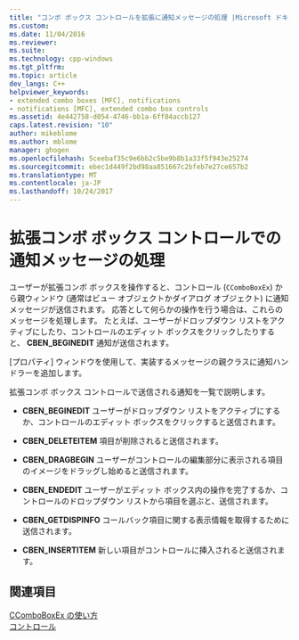 ```yaml
---
title: "コンボ ボックス コントロールを拡張に通知メッセージの処理 |Microsoft ドキュメント"
ms.custom: 
ms.date: 11/04/2016
ms.reviewer: 
ms.suite: 
ms.technology: cpp-windows
ms.tgt_pltfrm: 
ms.topic: article
dev_langs: C++
helpviewer_keywords:
- extended combo boxes [MFC], notifications
- notifications [MFC], extended combo box controls
ms.assetid: 4e442758-d054-4746-bb1a-6ff84accb127
caps.latest.revision: "10"
author: mikeblome
ms.author: mblome
manager: ghogen
ms.openlocfilehash: 5ceebaf35c9e6bb2c5be9b8b1a33f5f943e25274
ms.sourcegitcommit: ebec1d449f2bd98aa851667c2bfeb7e27ce657b2
ms.translationtype: MT
ms.contentlocale: ja-JP
ms.lasthandoff: 10/24/2017
---
```

# <a name="processing-notification-messages-in-extended-combo-box-controls"></a>拡張コンボ ボックス コントロールでの通知メッセージの処理
ユーザーが拡張コンボ ボックスを操作すると、コントロール (`CComboBoxEx`) から親ウィンドウ (通常はビュー オブジェクトかダイアログ オブジェクト) に通知メッセージが送信されます。 応答として何らかの操作を行う場合は、これらのメッセージを処理します。 たとえば、ユーザーがドロップダウン リストをアクティブにしたり、コントロールのエディット ボックスをクリックしたりすると、 **CBEN_BEGINEDIT** 通知が送信されます。  
  
 [プロパティ] ウィンドウを使用して、実装するメッセージの親クラスに通知ハンドラーを追加します。  
  
 拡張コンボ ボックス コントロールで送信される通知を一覧で説明します。  
  
-   **CBEN_BEGINEDIT** ユーザーがドロップダウン リストをアクティブにするか、コントロールのエディット ボックスをクリックすると送信されます。  
  
-   **CBEN_DELETEITEM** 項目が削除されると送信されます。  
  
-   **CBEN_DRAGBEGIN** ユーザーがコントロールの編集部分に表示される項目のイメージをドラッグし始めると送信されます。  
  
-   **CBEN_ENDEDIT** ユーザーがエディット ボックス内の操作を完了するか、コントロールのドロップダウン リストから項目を選ぶと、送信されます。  
  
-   **CBEN_GETDISPINFO** コールバック項目に関する表示情報を取得するために送信されます。  
  
-   **CBEN_INSERTITEM** 新しい項目がコントロールに挿入されると送信されます。  
  
## <a name="see-also"></a>関連項目  
 [CComboBoxEx の使い方](../mfc/using-ccomboboxex.md)   
 [コントロール](../mfc/controls-mfc.md)

